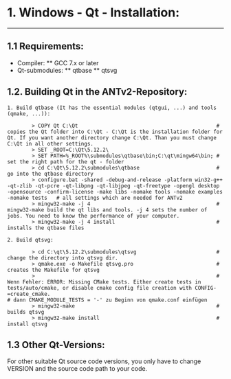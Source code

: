 # 1. Windows - Qt - Installation:
***
## 1.1 Requirements:
* Compiler:
** GCC 7.x or later
* Qt-submodules:
** qtbase
** qtsvg

## 1.2. Building Qt in the ANTv2-Repository:
    1. Build qtbase (It has the essential modules (qtgui, ...) and tools (qmake, ...)):
```
        > COPY Qt C:\Qt                                             # copies the Qt folder into C:\Qt - C:\Qt is the installation folder for Qt. If you want another directory change C:\Qt. Than you must change C:\Qt in all other settings.       
        > SET _ROOT=C:\Qt\5.12.2\
        > SET PATH=%_ROOT%\submodules\qtbase\bin;C:\qt\mingw64\bin; # set the right path for the qt - folder 
        > cd C:\Qt\5.12.2\submodules\qtbase                         # go into the qtbase directory
        > configure.bat -shared -debug-and-release -platform win32-g++ -qt-zlib -qt-pcre -qt-libpng -qt-libjpeg -qt-freetype -opengl desktop -opensource -confirm-license -make libs -nomake tools -nomake examples -nomake tests   # all settings which are needed for ANTv2
        > mingw32-make -j 4                                         # mingw32-make build the qt libs and tools. -j 4 sets the number of jobs. You need to know the performance of your computer.
        > mingw32-make -j 4 install                                 # installs the qtbase files
```

    2. Build qtsvg:
```
        > cd C:\qt\5.12.2\submodules\qtsvg                          # change the directory into qtsvg dir.
        > qmake.exe -o Makefile qtsvg.pro                           # creates the Makefile for qtsvg
        >                                                           # Wenn Fehler: ERROR: Missing CMake tests. Either create tests in tests/auto/cmake, or disable cmake config file creation with CONFIG-=create_cmake.
# dann CMAKE_MODULE_TESTS = '-' zu Beginn von qmake.conf einfügen
        > mingw32-make                                              # builds qtsvg
        > mingw32-make install                                      # install qtsvg
```
## 1.3 Other Qt-Versions:
For other suitable Qt source code versions, you only have to change VERSION and the source code path to your code.
